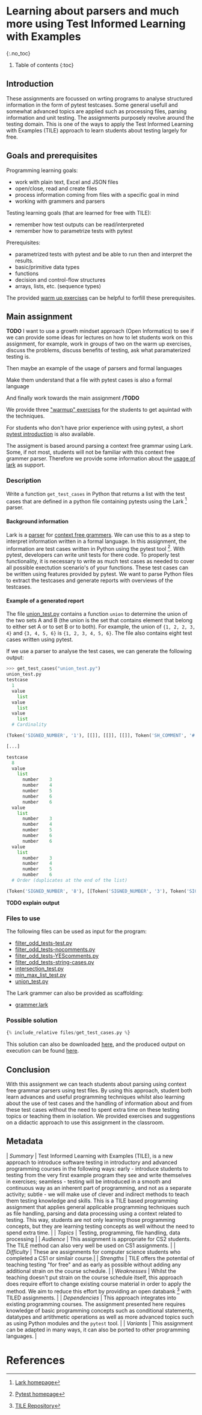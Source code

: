 # Learning about parsers and much more using Test Informed Learning with Examples
{:.no_toc}

1. Table of contents
{:toc}

## Introduction

These assignments are focussed on wrting programs to analyse structured information in the form of pytest testcases.
Some general usefull and somewhat advanced topics are applied such as processing files, parsing information and unit testing.
The assignments purposely revolve around the testing domain.
This is one of the ways to apply the Test Informed Learning with Examples (TILE) approach to learn students about testing largely for free.

## Goals and prerequisites

Programming learning goals:

-   work with plain text, Excel and JSON files
-   open/close, read and create files
-   process information coming from files with a specific goal in mind
-   working with grammers and parsers

Testing learning goals (that are learned for free with TILE):

-   remember how test outputs can be read/interpreted
-   remember how to parametrize tests with pytest

Prerequisites:

-   parametrized tests with pytest and be able to run then and interpret the results.
-   basic/primitive data types
-   functions
-   decision and control-flow structures
-   arrays, lists, etc. (sequence types)

The provided [warm up exercises](warmupexercises.md) can be helpful to forfill these prerequisites.

## Main assignment

**TODO**
I want to use a growth mindset approach (Open Informatics) to see if we can provide some ideas for lectures on how to let students work on this assignment, for example, work in groups of two on the warm up exercises, discuss the problems, discuss benefits of testing, ask what paramaterized testing is.

Then maybe an example of the usage of parsers and formal languages

Make them understand that a file with pytest cases is also a formal language

And finally work towards the main assignment
**/TODO**

We provide three ["warmup" exercises](warmupexercises.md) for the students to get aquintad with the techniques.

For students who don't have prior experience with using pytest, a short [pytest introduction](pytestintro.md) is also available. 

The assigment is based around parsing a context free grammar using Lark. 
Some, if not most, students will not be familiar with this context free grammer parser. 
Therefore we provide some information about the [usage of lark](lark.md) as support. 


### Description

Write a function `get_test_cases` in Python that returns a list with the test cases that are defined in a python file containing pytests using the Lark [^1] parser.

#### Background information

Lark is a [parser](https://en.wikipedia.org/wiki/Parsing#Parser) for [context free grammers](https://en.wikipedia.org/wiki/Context-free_grammar).
We can use this to as a step to interpret information written in a formal language.
In this assignment, the information are test cases written in Python using the pytest tool [^2].
With pytest, developers can write unit tests for there code.
To properly test functionality, it is necessary to write as much test cases as needed to cover all possible exectution scenario's of your functions.
These test cases can be written using features provided by pytest.
We want to parse Python files to extract the testcases and generate reports with overviews of the testcases.

#### Example of a generated report

The file [union_test.py](files/union_test.py) contains a function `union` to determine the union of the two sets A and B (the union is the set that contains element that belong to either set A or to set B or to both). For example, the union of `{1, 2, 2, 3, 4}` and `{3, 4, 5, 6}` is `{1, 2, 3, 4, 5, 6}`.
The file also contains eight test cases written using pytest.

If we use a parser to analyse the test cases, we can generate the following output:

```python
>>> get_test_cases("union_test.py")
union_test.py
testcase
  1
  value
    list
  value
    list
  value
    list
  # Cardinality

(Token('SIGNED_NUMBER', '1'), [[]], [[]], [[]], Token('SH_COMMENT', '# Cardinality'))

[...]

testcase
  8
  value
    list
      number	3
      number	4
      number	5
      number	6
      number	6
  value
    list
      number	3
      number	4
      number	5
      number	6
      number	6
  value
    list
      number	3
      number	4
      number	5
      number	6
  # Order (duplicates at the end of the list)

(Token('SIGNED_NUMBER', '8'), [[Token('SIGNED_NUMBER', '3'), Token('SIGNED_NUMBER', '4'), Token('SIGNED_NUMBER', '5'), Token('SIGNED_NUMBER', '6'), Token('SIGNED_NUMBER', '6')]], [[Token('SIGNED_NUMBER', '3'), Token('SIGNED_NUMBER', '4'), Token('SIGNED_NUMBER', '5'), Token('SIGNED_NUMBER', '6'), Token('SIGNED_NUMBER', '6')]], [[Token('SIGNED_NUMBER', '3'), Token('SIGNED_NUMBER', '4'), Token('SIGNED_NUMBER', '5'), Token('SIGNED_NUMBER', '6')]], Token('SH_COMMENT', '# Order (duplicates at the end of the list)'))
```

**TODO explain output**

### Files to use

The following files can be used as input for the program:

- [filter_odd_tests-test.py](files/filter_odd_tests-test.py)
- [filter_odd_tests-nocomments.py](files/filter_odd_tests-nocomments.py)
- [filter_odd_tests-YEScomments.py](files/filter_odd_tests-YEScomments.py)
- [filter_odd_tests-string-cases.py](files/filter_odd_tests-string-cases.py)
- [intersection_test.py](files/intersection_test.py)
- [min_max_list_test.py](files/min_max_list_test.py)
- [union_test.py](files/union_test.py)

The Lark grammer can also be provided as scaffolding:

- [grammer.lark](files/grammer.lark)

### Possible solution

```python
{% include_relative files/get_test_cases.py %}
```

This solution can also be downloaded [here](files/get_test_cases.py), and the produced output on execution can be found [here](files/output.txt).

## Conclusion

With this assignment we can teach students about parsing using context free grammar parsers using test files.
By using this approach, student both learn advances and useful programming techniques whilst also learning about the use of test cases and the handling of information about and from these test cases without the need to spent extra time on these testing topics or teaching them in isolation.
We provided exercises and suggestions on a didactic approach to use this assignment in the classroom.

## Metadata

| *Summary* 		| Test Informed Learning with Examples (TILE), is a new approach to introduce software testing in introductory and advanced programming courses in the following ways: early - introduce students to testing from the very first example program they see and write themselves in exercises; seamless - testing will be introduced in a smooth and continuous way as an inherent part of programming, and not as a separate activity; subtle - we will make use of clever and indirect methods to teach them testing knowledge and skills. This is a TILE based programming assignment that applies general applicable programming techniques such as file handling, parsing and data processing using a context related to testing. This way, students are not only learning those programming concepts, but they are learning testing concepts as well without the need to spend extra time. |
| *Topics* 		| Testing, programming, file handling, data processing |
| *Audience* 		| This assignment is appropriate for CS2 students. The TILE method can also very well be used on CS1 assignments. |
| *Difficulty* 	| These are assignments for computer science students who completed a CS1 or similair course.|
| *Strengths* 	| TILE offers the potential of teaching testing "for free" and as early as possible without adding any additional strain on the course schedule. |
| *Weaknesses* 	| Whilst the teaching doesn't put strain on the course schedule itself, this approach does require effort to change existing course material in order to apply the method. We aim to reduce this effort by providing an open databank [^3] with TILED assignments. |
| *Dependencies* 	| This approach integrates into existing programming courses. The assignment presented here requires knowledge of basic programming concepts such as conditional statements, datatypes and artithmetic operations as well as more advanced topics such as using Python modules and the `pytest` tool. |
| *Variants* 		| This assignment can be adapted in many ways, it can also be ported to other programming languages. |

# References

[^1]: [Lark homepage](https://lark-parser.readthedocs.io)
[^2]: [Pytest homepage](https://docs.pytest.org/en/6.2.x/contents.html)
[^3]: [TILE Repository](https://nielsdoorn.github.io/TILES/)